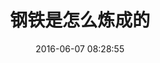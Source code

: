 ﻿---
title: 钢铁是怎么炼成的
date: 2016-06-07 08:28:55
categories: android
tags:
    - Test
    - Me
    
---
